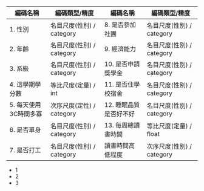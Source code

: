 | 編碼名稱 | 編碼類型/精度 | 編碼名稱 | 編碼類型/精度 |
| -------- | ------------- | -------- | ------------- |
| 1. 性別 | 名目尺度(性別) / category | 8. 是否參加社團 | 名目尺度(性別) / category |
| 2. 年齡 | 名目尺度(性別) / category | 9. 經濟能力 | 名目尺度(性別) / category |
| 3. 系級 | 名目尺度(性別) / category | 10. 是否申請獎學金 | 名目尺度(性別) / category |
| 4. 這學期學分數 | 等比尺度(定量) / int | 11. 是否住學校宿舍 | 名目尺度(性別) / category |
| 5. 每天使用3C時間多寡 | 次序尺度(定性) / category | 12. 睡眠品質是否好不好 | 名目尺度(性別) / category |
| 6. 是否單身 | 名目尺度(性別) / category | 13. 每周總讀書時間 | 等比尺度(定量) / float |
| 7. 是否打工 | 名目尺度(性別) / category | 讀書時間高低程度 | 次序尺度(性別) / category |

* 1
* 2
* 3
